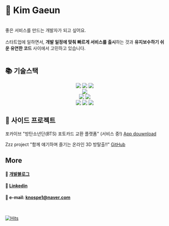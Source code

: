 # 🚀 Kim Gaeun
<br>
좋은 서비스를 만드는 개발자가 되고 싶어요.
<br><br>
스타트업에 일하면서, <b>개발 일정에 맞춰 빠르게 서비스를 출시</b>하는 것과 <b>유지보수하기 쉬운 유연한 코드</b> 사이에서 고민하고 있습니다.
<br><br>


## 📚 기술스택
<div align=center>
  <img src="https://img.shields.io/badge/javascript-F7DF1E?style=for-the-badge&logo=javascript&logoColor=black">
  <img src="https://img.shields.io/badge/Typescript-3178C6?style=for-the-badge&logo=Typescript&logoColor=white"/>
  <img src="https://img.shields.io/badge/react-61DAFB?style=for-the-badge&logo=react&logoColor=black"> 
  <br>
  <img src="https://img.shields.io/badge/Tailwind CSS-06B6D4?style=for-the-badge&logo=Tailwind CSS&logoColor=white"/>
  <br>
  <img src="https://img.shields.io/badge/dart-0175C2?style=for-the-badge&logo=dart&logoColor=white">
  <img src="https://img.shields.io/badge/flutter-02569B?style=for-the-badge&logo=flutter&logoColor=white">
  <br>
  <img src="https://img.shields.io/badge/java-007396?style=for-the-badge&logo=java&logoColor=white">
  <img src="https://img.shields.io/badge/springboot-6DB33F?style=for-the-badge&logo=springboot&logoColor=white">
  <img src="https://img.shields.io/badge/junit5-25A162?style=for-the-badge&logo=junit5&logoColor=white">
</div>


## 🍄 사이드 프로젝트
포카이브 "방탄소년단(BTS) 포토카드 교환 플랫폼" (서비스 중!)
[App douwnload](https://apps.apple.com/kr/app/%ED%8F%AC%EC%B9%B4%EC%9D%B4%EB%B8%8C-phocaive-bts-%ED%8F%AC%ED%86%A0%EC%B9%B4%EB%93%9C/id1624512192)
<br>

Zzz project "함께 얘기하며 즐기는 온라인 3D 방탈출!!"
[GitHub](https://github.com/HangHae99Zzz)
<br>

## More
#### 💬 [개발블로그](https://paran21.tistory.com)
#### 💬 [Linkedin](https://www.linkedin.com/in/gaeun-kim-357573237/)
#### 💬 e-mail: knospe1@naver.com
<br>

[![Hits](https://hits.seeyoufarm.com/api/count/incr/badge.svg?url=https%3A%2F%2Fgithub.com%2Fparan22&count_bg=%2379C83D&title_bg=%23555555&icon=&icon_color=%23E7E7E7&title=hits&edge_flat=false)](https://hits.seeyoufarm.com)
